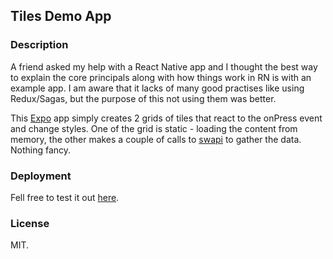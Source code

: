 ## Tiles Demo App

### Description

A friend asked my help with a React Native app and I thought the best way to explain the core principals along with how things work in RN is with an example app. I am aware that it lacks of many good practises like using Redux/Sagas, but the purpose of this not using them was better.

This [Expo](https://expo.io) app simply creates 2 grids of tiles that react to the onPress event and change styles. One of the grid is static - loading the content from memory, the other makes a couple of calls to [swapi](https://swapi.co) to gather the data. Nothing fancy.

### Deployment

Fell free to test it out [here](https://expo.io/@andrei0610/tiles-demo).

### License

MIT.
